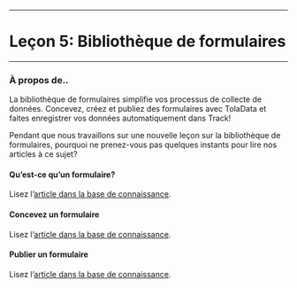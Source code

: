 ****
# Leçon 5: Bibliothèque de formulaires
---

### À propos de..

La bibliothèque de formulaires simplifie vos processus de collecte de données. Concevez, créez et publiez des formulaires avec TolaData et faites enregistrer vos données automatiquement dans Track!

Pendant que nous travaillons sur une nouvelle leçon sur la bibliothèque de formulaires, pourquoi ne prenez-vous pas quelques instants pour lire nos articles à ce sujet?

#### Qu’est-ce qu’un formulaire? 
Lisez l’[article dans la base de connaissance](https://help.toladata.com/fr/toladata-course/what-is-a-form.html).
#### Concevez un formulaire
Lisez l’[article dans la base de connaissance](https://help.toladata.com/fr/toladata-course/design-a-form.html).
#### Publier un formulaire
Lisez l’[article dans la base de connaissance](https://help.toladata.com/fr/toladata-course/publish-a-form.html).
